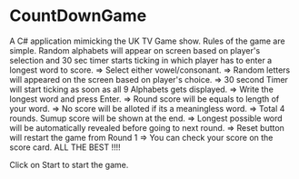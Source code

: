 # CountDownGame
A C# application mimicking the UK TV Game show. Rules of the game are simple. Random alphabets will appear on screen based on player's selection and 30 sec timer starts ticking in which player has to enter a longest word to score.
=> Select either vowel/consonant. => Random letters will appeared on the screen based on player's choice. => 30 second Timer will start ticking as soon as all 9 Alphabets gets displayed. => Write the longest word and press Enter. => Round score will be equals to length of your word. => No score will be alloted if its a meaningless word. => Total 4 rounds. Sumup score will be shown at the end. => Longest possible word will be automatically revealed before going to next round. => Reset button will restart the game from Round 1 => You can check your score on the score card. ALL THE BEST !!!!

Click on Start to start the game.
